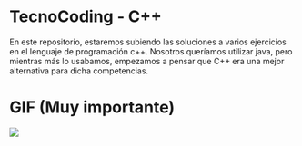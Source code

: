 # TecnoCoding - C++

En este repositorio, estaremos subiendo las soluciones a varios ejercicios en el lenguaje de programación c++.
Nosotros queríamos utilizar java, pero mientras más lo usabamos, empezamos a pensar que C++ era una mejor alternativa para dicha competencias.

# GIF (Muy importante)

<div>
    <img src="https://media.tenor.com/yIjKYfyioDUAAAAC/chapipi-iekushi.gif">
</div>
